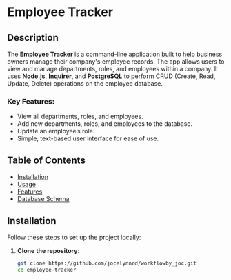 # Employee Tracker

## Description

The **Employee Tracker** is a command-line application built to help business owners manage their company's employee records. The app allows users to view and manage departments, roles, and employees within a company. It uses **Node.js**, **Inquirer**, and **PostgreSQL** to perform CRUD (Create, Read, Update, Delete) operations on the employee database.

### Key Features:
- View all departments, roles, and employees.
- Add new departments, roles, and employees to the database.
- Update an employee’s role.
- Simple, text-based user interface for ease of use.

## Table of Contents

- [Installation](#installation)
- [Usage](#usage)
- [Features](#features)
- [Database Schema](#database-schema)

## Installation

Follow these steps to set up the project locally:

1. **Clone the repository**:
   ```bash
   git clone https://github.com/jocelynnrd/workflowby_joc.git
   cd employee-tracker